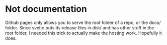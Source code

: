 # Not documentation

Github pages only allows you to serve the root folder of a repo, or the docs/ folder.
Since svelte puts its release files in dist/ and has other stuff in the root folder,
I needed this trick to actually make the hosting work. Hopefully it does.
